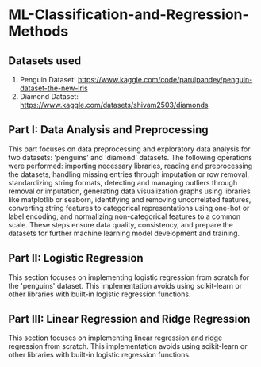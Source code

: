 # ML-Classification-and-Regression-Methods

## Datasets used
1. Penguin Dataset: https://www.kaggle.com/code/parulpandey/penguin-dataset-the-new-iris
2. Diamond Dataset: https://www.kaggle.com/datasets/shivam2503/diamonds

## Part I: Data Analysis and Preprocessing
This part focuses on data preprocessing and exploratory data analysis for two datasets: 'penguins' and 'diamond' datasets. The following operations were performed: importing necessary libraries, reading and preprocessing the datasets, handling missing entries through imputation or row removal, standardizing string formats, detecting and managing outliers through removal or imputation, generating data visualization graphs using libraries like matplotlib or seaborn, identifying and removing uncorrelated features, converting string features to categorical representations using one-hot or label encoding, and normalizing non-categorical features to a common scale. These steps ensure data quality, consistency, and prepare the datasets for further machine learning model development and training.

## Part II: Logistic Regression
This section focuses on implementing logistic regression from scratch for the 'penguins' dataset. This implementation avoids using scikit-learn or other libraries with built-in logistic regression functions.

## Part III: Linear Regression and Ridge Regression
This section focuses on implementing linear regression and ridge regression from scratch. This implementation avoids using scikit-learn or other libraries with built-in logistic regression functions.
